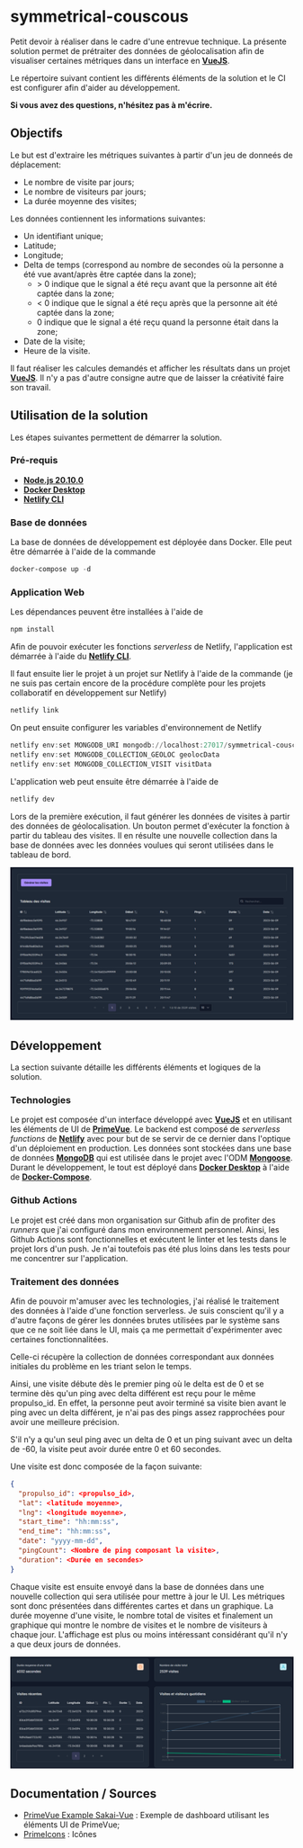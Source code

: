 # symmetrical-couscous

Petit devoir à réaliser dans le cadre d'une entrevue technique. La présente solution permet de prétraiter des données de géolocalisation afin de visualiser certaines métriques dans un interface en __[VueJS](https://vuejs.org/)__.

Le répertoire suivant contient les différents éléments de la solution et le CI est configurer afin d'aider au développement. 

__Si vous avez des questions, n'hésitez pas à m'écrire.__
## Objectifs

Le but est d'extraire les métriques suivantes à partir d'un jeu de donneés de déplacement:
- Le nombre de visite par jours;
- Le nombre de visiteurs par jours;
- La durée moyenne des visites;

Les données contiennent les informations suivantes:
- Un identifiant unique;
- Latitude;
- Longitude;
- Delta de temps (correspond au nombre de secondes où la personne a été vue avant/après être captée dans la zone);
    - \> 0 indique que le signal a été reçu avant que la personne ait été captée dans la zone;
    - < 0 indique que le signal a été reçu après que la personne ait été captée dans la zone;
    - 0 indique que le signal a été reçu quand la personne était dans la zone;
- Date de la visite;
- Heure de la visite.

Il faut réaliser les calcules demandés et afficher les résultats dans un projet __[VueJS](https://vuejs.org/)__. Il n'y a pas d'autre consigne autre que de laisser la créativité faire son travail.

## Utilisation de la solution

Les étapes suivantes permettent de démarrer la solution.

### Pré-requis
- __[Node.js 20.10.0](https://nodejs.org/en)__
- __[Docker Desktop](https://www.docker.com/products/docker-desktop/)__
- __[Netlify CLI](https://www.netlify.com/platform/core/cli/)__

### Base de données
La base de données de développement est déployée dans Docker. Elle peut être démarrée à l'aide de la commande
``` powershell
docker-compose up -d
```

### Application Web
Les dépendances peuvent être installées à l'aide de
``` powershell
npm install
```

Afin de pouvoir exécuter les fonctions _serverless_ de Netlify, l'application est démarrée à l'aide du __[Netlify CLI](https://www.netlify.com/platform/core/cli/)__.

Il faut ensuite lier le projet à un projet sur Netlify à l'aide de la commande (je ne suis pas certain encore de la procédure complète pour les projets collaboratif en développement sur Netlify)

``` powershell
netlify link
```

On peut ensuite configurer les variables d'environnement de Netlify
``` powershell
netlify env:set MONGODB_URI mongodb://localhost:27017/symmetrical-couscous
netlify env:set MONGODB_COLLECTION_GEOLOC geolocData
netlify env:set MONGODB_COLLECTION_VISIT visitData
```

L'application web peut ensuite être démarrée à l'aide de
``` powershell
netlify dev
```

Lors de la première exécution, il faut générer les données de visites à partir des données de géolocalisation. Un bouton permet d'exécuter la fonction à partir du tableau des visites. Il en résulte une nouvelle collection dans la base de données avec les données voulues qui seront utilisées dans le tableau de bord.

![Visits Table](https://github.com/splendid-kitten/symmetrical-couscous/blob/main/assets/visits_table.png)

## Développement

La section suivante détaille les différents éléments et logiques de la solution.

### Technologies
Le projet est composée d'un interface développé avec __[VueJS](https://vuejs.org/)__ et en utilisant les éléments de UI de __[PrimeVue](https://primevue.org/)__. Le backend est composé de _serverless functions_ de __[Netlify](https://www.netlify.com/)__ avec pour but de se servir de ce dernier dans l'optique d'un déploiement en production. Les données sont stockées dans une base de données __[MongoDB](https://www.mongodb.com/fr-fr)__ qui est utilisée dans le projet avec l'ODM __[Mongoose](https://mongoosejs.com/)__. Durant le développement, le tout est déployé dans __[Docker Desktop](https://www.docker.com/products/docker-desktop/)__ à l'aide de __[Docker-Compose](https://docs.docker.com/compose/)__.

### Github Actions
Le projet est créé dans mon organisation sur Github afin de profiter des _runners_ que j'ai configuré dans mon environnement personnel. Ainsi, les Github Actions sont fonctionnelles et exécutent le linter et les tests dans le projet lors d'un push. Je n'ai toutefois pas été plus loins dans les tests pour me concentrer sur l'application.

### Traitement des données

Afin de pouvoir m'amuser avec les technologies, j'ai réalisé le traitement des données à l'aide d'une fonction serverless. Je suis conscient qu'il y a d'autre façons de gérer les données brutes utilisées par le système sans que ce ne soit liée dans le UI, mais ça me permettait d'expérimenter avec certaines fonctionnalitées.

Celle-ci récupère la collection de données correspondant aux données initiales du problème en les triant selon le temps.

Ainsi, une visite débute dès le premier ping où le delta est de 0 et se termine dès qu'un ping avec delta différent est reçu pour le même propulso_id. En effet, la personne peut avoir terminé sa visite bien avant le ping avec un delta différent, je n'ai pas des pings assez rapprochées pour avoir une meilleure précision.

S'il n'y a qu'un seul ping avec un delta de 0 et un ping suivant avec un delta de -60, la visite peut avoir durée entre 0 et 60 secondes. 

Une visite est donc composée de la façon suivante:
``` JSON 
{
  "propulso_id": <propulso_id>,
  "lat": <latitude moyenne>,
  "lng": <longitude moyenne>,
  "start_time": "hh:mm:ss",
  "end_time": "hh:mm:ss",
  "date": "yyyy-mm-dd",
  "pingCount": <Nombre de ping composant la visite>,
  "duration": <Durée en secondes>
}
```

Chaque visite est ensuite envoyé dans la base de données dans une nouvelle collection qui sera utilisée pour mettre à jour le UI. Les métriques sont donc présentées dans différentes cartes et dans un graphique.
La durée moyenne d'une visite, le nombre total de visites et finalement un graphique qui montre le nombre de visites et le nombre de visiteurs à chaque jour. L'affichage est plus ou moins intéressant considérant qu'il n'y a que deux jours de données.

![Visits Table](https://github.com/splendid-kitten/symmetrical-couscous/blob/main/assets/dashboard.png)

## Documentation / Sources

- [PrimeVue Example Sakai-Vue](https://github.com/primefaces/sakai-vue) : Exemple de dashboard utilisant les éléments UI de PrimeVue;
- [PrimeIcons](https://github.com/primefaces/primeicons) : Icônes
